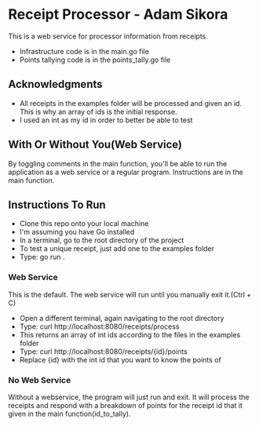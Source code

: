 # Receipt Processor - Adam Sikora

This is a web service for processor information from receipts.

* Infrastructure code is in the main.go file
* Points tallying code is in the points_tally.go file

## Acknowledgments

* All receipts in the examples folder will be processed and given an id.  This is why an array of ids is the initial response.
* I used an int as my id in order to better be able to test

## With Or Without You(Web Service)

By toggling comments in the main function, you'll be able to run the application as a web service or a regular program.  Instructions are in the main function.

## Instructions To Run

* Clone this repo onto your local machine
* I'm assuming you have Go installed
* In a terminal, go to the root directory of the project
* To test a unique receipt, just add one to the examples folder
* Type: go run .

### Web Service

This is the default.  The web service will run until you manually exit it.(Ctrl + C)

* Open a different terminal, again navigating to the root directory
* Type: curl http://localhost:8080/receipts/process
* This returns an array of int ids according to the files in the examples folder
* Type: curl http://localhost:8080/receipts/{id}/points
* Replace {id} with the int id that you want to know the points of

### No Web Service

Without a webservice, the program will just run and exit.  It will process the receipts and respond with a breakdown of points for the receipt id that it given in the main function(id_to_tally).
